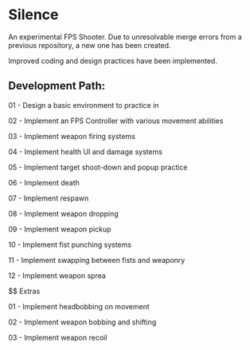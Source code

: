 # Silence
An experimental FPS Shooter. Due to unresolvable merge errors from a previous repository, a new one has been created.

Improved coding and design practices have been implemented.

## Development Path:

01 - Design a basic environment to practice in

02 - Implement an FPS Controller with various movement abilities

03 - Implement weapon firing systems

04 - Implement health UI and damage systems

05 - Implement target shoot-down and popup practice

06 - Implement death

07 - Implement respawn

08 - Implement weapon dropping

09 - Implement weapon pickup

10 - Implement fist punching systems

11 - Implement swapping between fists and weaponry

12 - Implement weapon sprea

$$ Extras

01 - Implement headbobbing on movement

02 - Implement weapon bobbing and shifting

03 - Implement weapon recoil
